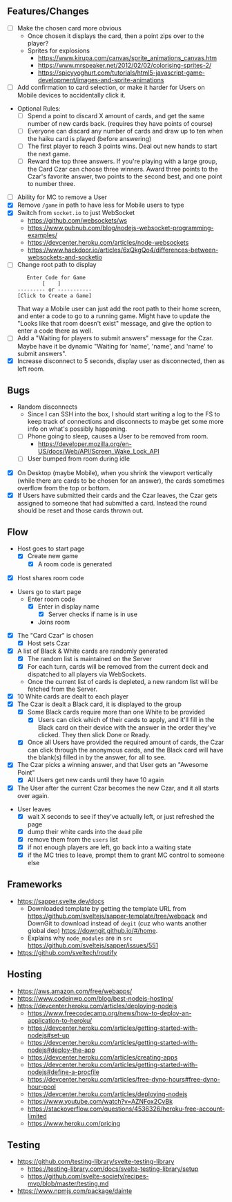 ## Features/Changes

- [ ] Make the chosen card more obvious
   - Once chosen it displays the card, then a point zips over to the player?
   - Sprites for explosions
      - https://www.kirupa.com/canvas/sprite_animations_canvas.htm
      - https://www.mrspeaker.net/2012/02/02/colorising-sprites-2/
      - https://spicyyoghurt.com/tutorials/html5-javascript-game-development/images-and-sprite-animations
- [ ] Add confirmation to card selection, or make it harder for Users on Mobile
  devices to accidentally click it.
- Optional Rules:
   - [ ] Spend a point to discard X amount of cards, and get the same number of
     new cards back. (requires they have points of course)
   - [ ] Everyone can discard any number of cards and draw up to ten when the
     haiku card is played (before answering)
   - [ ] The first player to reach 3 points wins. Deal out new hands to start
     the next game.
   - [ ] Reward the top three answers. If you're playing with a large group, the
     Card Czar can choose three winners. Award three points to the Czar's
     favorite answer, two points to the second best, and one point to number
     three.
- [ ] Ability for MC to remove a User
- [x] Remove `/game` in path to have less for Mobile users to type
- [x] Switch from `socket.io` to just WebSocket
   - https://github.com/websockets/ws
   - https://www.pubnub.com/blog/nodejs-websocket-programming-examples/
   - https://devcenter.heroku.com/articles/node-websockets
   - https://www.hackdoor.io/articles/6xQkgQo4/differences-between-websockets-and-socketio
- [ ] Change root path to display
   ```
      Enter Code for Game
           [    ]
   --------- or -----------
   [Click to Create a Game]
   ```
   That way a Mobile user can just add the root path to their home screen, and
   enter a code to go to a running game.
   Might have to update the "Looks like that room doesn't exist" message, and
   give the option to enter a code there as well.
- [ ] Add a "Waiting for players to submit answers" message for the Czar. Maybe
  have it be dynamic "Waiting for 'name', 'name', and 'name' to submit answers".
- [x] Increase disconnect to 5 seconds, display user as disconnected, then as left room.

## Bugs

- Random disconnects
   - Since I can SSH into the box, I should start writing a log to the FS to
     keep track of connections and disconnects to maybe get some more info on
     what's possibly happening. 
   - [ ] Phone going to sleep, causes a User to be removed from room.
      - https://developer.mozilla.org/en-US/docs/Web/API/Screen_Wake_Lock_API
   - [ ] User bumped from room during idle
- [x] On Desktop (maybe Mobile), when you shrink the viewport vertically (while there
  are cards to be chosen for an answer), the cards sometimes overflow from the
  top or bottom.
- [x] If Users have submitted their cards and the Czar leaves, the Czar gets
  assigned to someone that had submitted a card. Instead the round should be
  reset and those cards thrown out.

## Flow

- Host goes to start page
   - [x] Create new game
      - [x] A room code is generated
- [x] Host shares room code
- Users go to start page
   - Enter room code
      - [x] Enter in display name
         - [x] Server checks if name is in use
      - Joins room
- [x] The "Card Czar" is chosen
   - [x] Host sets Czar
- [x] A list of Black & White cards are randomly generated
   - [x] The random list is maintained on the Server
   - [x] For each turn, cards will be removed from the current deck and
     dispatched to all players via WebSockets.
   - Once the current list of cards is depleted, a new random list will be
     fetched from the Server.
- [x] 10 White cards are dealt to each player
- [x] The Czar is dealt a Black card, it is displayed to the group
   - [x] Some Black cards require more than one White to be provided
      - [x] Users can click which of their cards to apply, and it'll fill in the
        Black card on their device with the answer in the order they've clicked.
        They then slick Done or Ready.
   - [x] Once all Users have provided the required amount of cards, the Czar can
     click through the anonymous cards, and the Black card will have the
     blank(s) filled in by the answer, for all to see.
- [x] The Czar picks a winning answer, and that User gets an "Awesome Point"
   - [x] All Users get new cards until they have 10 again
- [x] The User after the current Czar becomes the new Czar, and it all starts
  over again.
- User leaves
   - [x] wait X seconds to see if they've actually left, or just refreshed the page
   - [x] dump their white cards into the `dead` pile
   - [x] remove them from the `users` list
   - [x] if not enough players are left, go back into a waiting state
   - [x] if the MC tries to leave, prompt them to grant MC control to someone else

## Frameworks

- https://sapper.svelte.dev/docs
   - Downloaded template by getting the template URL from
   https://github.com/sveltejs/sapper-template/tree/webpack and DownGit to
   download instead of `degit` (cuz who wants another global dep)
   https://downgit.github.io/#/home.
   - Explains why `node_modules` are in `src` https://github.com/sveltejs/sapper/issues/551
- https://github.com/sveltech/routify

## Hosting

- https://aws.amazon.com/free/webapps/
- https://www.codeinwp.com/blog/best-nodejs-hosting/
- https://devcenter.heroku.com/articles/deploying-nodejs
   - https://www.freecodecamp.org/news/how-to-deploy-an-application-to-heroku/
   - https://devcenter.heroku.com/articles/getting-started-with-nodejs#set-up
   - https://devcenter.heroku.com/articles/getting-started-with-nodejs#deploy-the-app
   - https://devcenter.heroku.com/articles/creating-apps
   - https://devcenter.heroku.com/articles/getting-started-with-nodejs#define-a-procfile
   - https://devcenter.heroku.com/articles/free-dyno-hours#free-dyno-hour-pool
   - https://devcenter.heroku.com/articles/deploying-nodejs
   - https://www.youtube.com/watch?v=AZNFox2CvBk
   - https://stackoverflow.com/questions/4536326/heroku-free-account-limited
   - https://www.heroku.com/pricing

## Testing

- https://github.com/testing-library/svelte-testing-library
   - https://testing-library.com/docs/svelte-testing-library/setup
   - https://github.com/svelte-society/recipes-mvp/blob/master/testing.md
- https://www.npmjs.com/package/dainte
